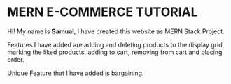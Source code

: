 # MERN E-COMMERCE TUTORIAL

Hi! My name is **Samual**, I have created this website as MERN Stack Project.

Features I have added are adding and deleting products to the display grid, marking the liked products, adding to cart, removing from cart and placing order.

Unique Feature that I have added is bargaining.
